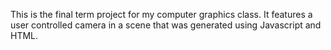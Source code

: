 This is the final term project for my computer graphics class. It features a user controlled camera in a scene that was generated using Javascript and HTML.
